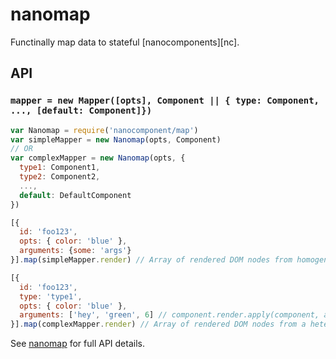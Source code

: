 # nanomap

Functinally map data to stateful [nanocomponents][nc].

## API
### `mapper = new Mapper([opts], Component || { type: Component, ..., [default: Component]})`

```js
var Nanomap = require('nanocomponent/map')
var simpleMapper = new Nanomap(opts, Component)
// OR
var complexMapper = new Nanomap(opts, {
  type1: Component1,
  type2: Component2,
  ...,
  default: DefaultComponent
})

[{
  id: 'foo123',
  opts: { color: 'blue' },
  arguments: {some: 'args'}
}].map(simpleMapper.render) // Array of rendered DOM nodes from homogeneous components

[{
  id: 'foo123',
  type: 'type1',
  opts: { color: 'blue' },
  arguments: ['hey', 'green', 6] // component.render.apply(component, arguments)
}].map(complexMapper.render) // Array of rendered DOM nodes from a heterogeneous set of components
```

See [nanomap]() for full API details.

